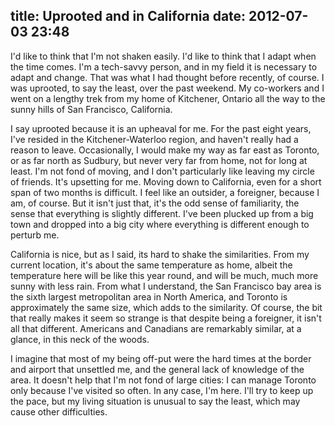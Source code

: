 title: Uprooted and in California
date: 2012-07-03 23:48
---
I'd like to think that I'm not shaken easily. I'd like to think that I adapt when the time comes. I'm a tech-savvy person, and in my field it is necessary to adapt and change. That was what I had thought before recently, of course. I was uprooted, to say the least, over the past weekend. My co-workers and I went on a lengthy trek from my home of Kitchener, Ontario all the way to the sunny hills of San Francisco, California.

I say uprooted because it is an upheaval for me. For the past eight years, I've resided in the Kitchener-Waterloo region, and haven't really had a reason to leave. Occasionally, I would make my way as far east as Toronto, or as far north as Sudbury, but never very far from home, not for long at least. I'm not fond of moving, and I don't particularly like leaving my circle of friends. It's upsetting for me. Moving down to California, even for a short span of two months is difficult. I feel like an outsider, a foreigner, because I am, of course. But it isn't just that, it's the odd sense of familiarity, the sense that everything is slightly different. I've been plucked up from a big town and dropped into a big city where everything is different enough to perturb me.

California is nice, but as I said, its hard to shake the similarities. From my current location, it's about the same temperature as home, albeit the temperature here will be like this year round, and will be much, much more sunny with less rain. From what I understand, the San Francisco bay area is the sixth largest metropolitan area in North America, and Toronto is approximately the same size, which adds to the similarity. Of course, the bit that really makes it seem so strange is that despite being a foreigner, it isn't all that different. Americans and Canadians are remarkably similar, at a glance, in this neck of the woods.

I imagine that most of my being off-put were the hard times at the border and airport that unsettled me, and the general lack of knowledge of the area. It doesn't help that I'm not fond of large cities: I can manage Toronto only because I've visited so often. In any case, I'm here. I'll try to keep up the pace, but my living situation is unusual to say the least, which may cause other difficulties.
